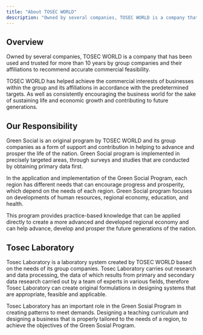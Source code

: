```yaml
---
title: "About TOSEC WORLD"
description: "Owned by several companies, TOSEC WORLD is a company that has been used and trusted for more than 10 years by group companies and their affiliations to recommend accurate commercial feasibility."
---
```

## Overview

Owned by several companies, TOSEC WORLD is a company that has been used and trusted for more than 10 years by group companies and their affiliations to recommend accurate commercial feasibility.

TOSEC WORLD has helped achieve the commercial interests of businesses within the group and its affiliations in accordance with the predetermined targets. As well as consistently encouraging the business world for the sake of sustaining life and economic growth and contributing to future generations.

## Our Responsibility

Green Social is an original program by TOSEC WORLD and its group companies as a form of support and contribution in helping to advance and prosper the life of the nation. Green Social program is implemented in precisely targeted areas, through surveys and studies that are conducted by obtaining primary data first.

In the application and implementation of the Green Social Program, each region has different needs that can encourage progress and prosperity, which depend on the needs of each region. Green Social program focuses on developments of human resources, regional economy, education, and health.

This program provides practice-based knowledge that can be applied directly to create a more advanced and developed regional economy and can help advance, develop and prosper the future generations of the nation.

## Tosec Laboratory

Tosec Laboratory is a laboratory system created by TOSEC WORLD based on the needs of its group companies. Tosec Laboratory carries out research and data processing, the data of which results from primary and secondary data research carried out by a team of experts in various fields, therefore Tosec Laboratory can create original formulations in designing systems that are appropriate, feasible and applicable.

Tosec Laboratory has an important role in the Green Sosial Program in creating patterns to meet demands. Designing a teaching curriculum and designing a business that is properly tailored to the needs of a region, to achieve the objectives of the Green Sosial Program.
